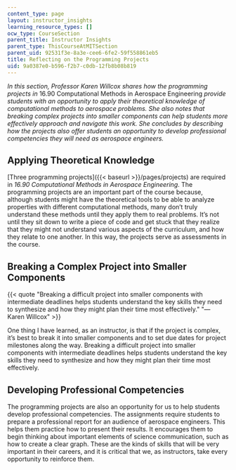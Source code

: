 ```yaml
---
content_type: page
layout: instructor_insights
learning_resource_types: []
ocw_type: CourseSection
parent_title: Instructor Insights
parent_type: ThisCourseAtMITSection
parent_uid: 92531f3e-8a3e-cee6-6fe2-59f558861eb5
title: Reflecting on the Programming Projects
uid: 9a0387e0-b596-f2b7-c0db-12fb8b08b819
---
```


_In this section, Professor Karen Willcox shares how the programming projects in_ 16.90 Computational Methods in Aerospace Engineering _provide students with an opportunity to apply their theoretical knowledge of computational methods to aerospace problems. She also notes that breaking complex projects into smaller components can help students more effectively approach and navigate this work. She concludes by describing how the projects also offer students an opportunity to develop professional competencies they will need as aerospace engineers._

Applying Theoretical Knowledge
------------------------------

[Three programming projects]({{< baseurl >}}/pages/projects) are required in _16.90 Computational Methods in Aerospace Engineering_. The programming projects are an important part of the course because, although students might have the theoretical tools to be able to analyze properties with different computational methods, many don’t truly understand these methods until they apply them to real problems. It’s not until they sit down to write a piece of code and get stuck that they realize that they might not understand various aspects of the curriculum, and how they relate to one another. In this way, the projects serve as assessments in the course.  

Breaking a Complex Project into Smaller Components
--------------------------------------------------

{{< quote "Breaking a difficult project into smaller components with intermediate deadlines helps students understand the key skills they need to synthesize and how they might plan their time most effectively." "— Karen Willcox" >}}

One thing I have learned, as an instructor, is that if the project is complex, it’s best to break it into smaller components and to set due dates for project milestones along the way. Breaking a difficult project into smaller components with intermediate deadlines helps students understand the key skills they need to synthesize and how they might plan their time most effectively.

Developing Professional Competencies
------------------------------------

The programming projects are also an opportunity for us to help students develop professional competencies. The assignments require students to prepare a professional report for an audience of aerospace engineers. This helps them practice how to present their results. It encourages them to begin thinking about important elements of science communication, such as how to create a clear graph. These are the kinds of skills that will be very important in their careers, and it is critical that we, as instructors, take every opportunity to reinforce them.